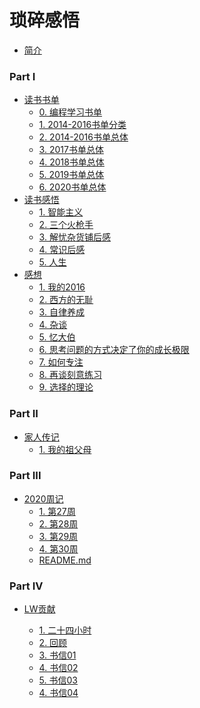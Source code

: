 # 琐碎感悟

* [简介](README.md)

### Part I

* [读书书单]()
  * [0. 编程学习书单](书单/编程学习书单.md)
  * [1. 2014-2016书单分类](书单/2014-2016书单分类.md)
  * [2. 2014-2016书单总体](书单/2014-2016书单总体.md)
  * [3. 2017书单总体](书单/2017书单.md)
  * [4. 2018书单总体](书单/2018书单.md)
  * [5. 2019书单总体](书单/2019书单.md)
  * [6. 2020书单总体](书单/2020书单.md)
* [读书感悟]()
  * [1. 智能主义](读书感悟/智能主义.md)
  * [2. 三个火枪手](读书感悟/三个火枪手.md)
  * [3. 解忧杂货铺后感](读书感悟/解忧杂货铺.md)
  * [4. 常识后感](读书感悟/常识.md)
  * [5. 人生](读书感悟/人生.md)
* [感想]()
  * [1. 我的2016](感想/我的2016.md)
  * [2. 西方的无耻](感想/西方的无耻.md)
  * [3. 自律养成](感想/自律养成.md) 
  * [4. 杂谈](感想/杂谈.md) 
  * [5. 忆大伯](感想/忆大伯.md)
  * [6. 思考问题的方式决定了你的成长极限](感想/思考问题的方式决定了你的成长极限.md)
  * [7. 如何专注](感想/如何专注.md)
  * [8. 再谈刻意练习](感想/再谈刻意练习.md)
  * [9. 选择的理论](感想/选择的理论.md)

### Part II
* [家人传记]()
  * [1. 我的祖父母](家人/我的祖父母.md)

### Part III  
* [2020周记]()
  * [1. 第27周](周记/27.md)
  * [2. 第28周](周记/28.md)
  * [3. 第29周](周记/29.md)
  * [4. 第30周](周记/30.md)
  * [README.md](周记/README.md)

### Part IV

* [LW贡献]()

  * [1. 二十四小时](投稿/二十四小时.md)
  * [2. 回顾](投稿/回顾.md)
  * [3. 书信01](投稿/书信01.md)
  * [4. 书信02](投稿/书信02.md)
  * [5. 书信03](投稿/书信03.md)
  * [4. 书信04](投稿/书信04.md)
  
  

